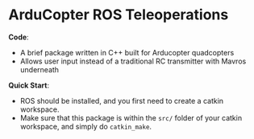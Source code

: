 # ArduCopter ROS Teleoperations



**Code**:
 - A brief package written in C++ built for Arducopter quadcopters
 - Allows user input instead of a traditional RC transmitter with Mavros underneath


**Quick Start**:
- ROS should be installed, and you first need to create a catkin workspace.
- Make sure that this package is within the `src/` folder of your catkin workspace, and simply do `catkin_make`.


